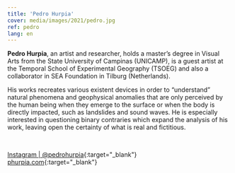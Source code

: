 ```yaml
---
title: 'Pedro Hurpia'
cover: media/images/2021/pedro.jpg
ref: pedro
lang: en
---
```


**Pedro Hurpia**, an artist and researcher, holds a master’s degree in Visual Arts from the State University of Campinas (UNICAMP), is a guest artist at the Temporal School of Experimental Geography (TSOEG) and also a collaborator in SEA Foundation in Tilburg (Netherlands).

His works recreates various existent devices in order to “understand” natural phenomena and geophysical anomalies that are only perceived by the human being when they emerge to the surface or when the body is directly impacted, such as landslides and sound waves. He is especially interested in questioning binary contraries which expand the analysis of his work, leaving open the certainty of what is real and fictitious.

<br>


[Instagram | @pedrohurpia](https://www.instagram.com/pedrohurpia/){:target="_blank"}
<br>
[phurpia.com](https://www.phurpia.com/){:target="_blank"}
⠀